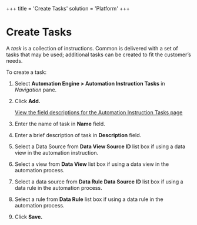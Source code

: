 +++
title = 'Create Tasks'
solution = 'Platform'
+++

# Create Tasks

A *task* is a collection of instructions. Common is delivered with a set
of tasks that may be used; additional tasks can be created to fit the
customer’s needs.

To create a task:

1.  Select **Automation Engine \> Automation Instruction Tasks** in
    *Navigation* pane.

2.  Click **Add.**
    
    [View the field descriptions for the Automation Instruction Tasks
    page](../Page_Desc/Automation_Instruction_Task_H)

3.  Enter the name of task in **Name** field.

4.  Enter a brief description of task in **Description** field.

5.  Select a Data Source from **Data View Source ID** list box if using
    a data view in the automation instruction.

6.  Select a view from **Data View** list box if using a data view in
    the automation process.

7.  Select a data source from **Data Rule Data Source ID** list box if
    using a data rule in the automation process.

8.  Select a rule from **Data Rule** list box if using a data rule in
    the automation process.

9.  Click **Save.**
